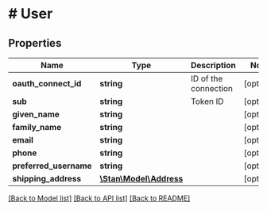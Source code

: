 # # User

## Properties

Name | Type | Description | Notes
------------ | ------------- | ------------- | -------------
**oauth_connect_id** | **string** | ID of the connection | [optional]
**sub** | **string** | Token ID | [optional]
**given_name** | **string** |  | [optional]
**family_name** | **string** |  | [optional]
**email** | **string** |  | [optional]
**phone** | **string** |  | [optional]
**preferred_username** | **string** |  | [optional]
**shipping_address** | [**\Stan\Model\Address**](Address.md) |  | [optional]

[[Back to Model list]](../../README.md#models) [[Back to API list]](../../README.md#endpoints) [[Back to README]](../../README.md)
